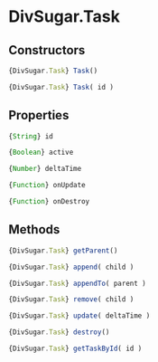 DivSugar.Task
=============

Constructors
------------

```javascript
{DivSugar.Task} Task()
```

```javascript
{DivSugar.Task} Task( id )
```

Properties
----------

```javascript
{String} id
```

```javascript
{Boolean} active
```

```javascript
{Number} deltaTime
```

```javascript
{Function} onUpdate
```

```javascript
{Function} onDestroy
```

Methods
-------

```javascript
{DivSugar.Task} getParent()
```

```javascript
{DivSugar.Task} append( child )
```

```javascript
{DivSugar.Task} appendTo( parent )
```

```javascript
{DivSugar.Task} remove( child )
```

```javascript
{DivSugar.Task} update( deltaTime )
```

```javascript
{DivSugar.Task} destroy()
```

```javascript
{DivSugar.Task} getTaskById( id )
```
